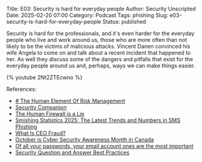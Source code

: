 Title: E03: Security is hard for everyday people
Author: Security Unscripted
Date: 2025-02-20 07:00
Category: Podcast
Tags: phishing
Slug: e03-security-is-hard-for-everyday-people
Status: published

Security is hard for the professionals, and it's even harder for the everyday people who live and work around us, those who are more often than not likely to be the victims of malicious attacks.  Vincent Danen convinced his wife Angela to come on and talk about a recent incident that happened to her.  As well they discuss some of the dangers and pitfalls that exist for the everyday people around us and, perhaps, ways we can make things easier.

{% youtube 2Nt2ZTEcwno %}

References:

* [# The Human Element Of Risk Management](https://www.forbes.com/councils/forbestechcouncil/2025/02/06/the-human-element-of-risk-management/)
* [Security Companion](https://security-companion.net/en/)
* [The Human Firewall is a Lie](https://www.anitian.com/human-firewall-lie/)
* [Smishing Statistics 2025: The Latest Trends and Numbers in SMS Phishing](https://keepnetlabs.com/blog/smishing-statistics-the-latest-trends-and-numbers-in-sms-phishing)
* [What Is CEO Fraud?](https://www.proofpoint.com/au/threat-reference/ceo-fraud)
* [October is Cyber Security Awareness Month in Canada](https://www.getcybersafe.gc.ca/en/cyber-security-awareness-month)
* [Of all your passwords, your email account ones are the most important](https://www.getsafeonline.org/personal/blog-item/of-all-your-passwords-your-email-account-ones-are-the-most-important/)
* [Security Question and Answer Best Practices](https://www.keepersecurity.com/blog/2024/05/17/security-question-and-answer-best-practices/)
